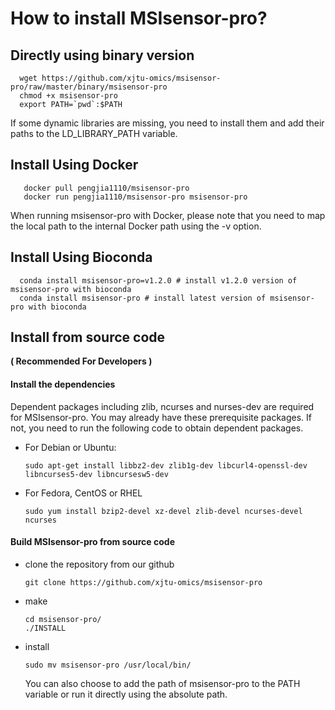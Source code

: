 # How to install MSIsensor-pro?

## Directly using binary version 
            
      wget https://github.com/xjtu-omics/msisensor-pro/raw/master/binary/msisensor-pro
      chmod +x msisensor-pro 
      export PATH=`pwd`:$PATH

If some dynamic libraries are missing, you need to install them and add their paths to the LD_LIBRARY_PATH variable.

## Install Using Docker 

       docker pull pengjia1110/msisensor-pro   
       docker run pengjia1110/msisensor-pro msisensor-pro

When running msisensor-pro with Docker, please note that you need to map the local path to the internal Docker path using the -v option.

## Install Using Bioconda


      conda install msisensor-pro=v1.2.0 # install v1.2.0 version of msisensor-pro with bioconda 
      conda install msisensor-pro # install latest version of msisensor-pro with bioconda 



## Install from source code

**( Recommended For Developers )**


#### Install the dependencies
Dependent packages including zlib, ncurses and nurses-dev are required for MSIsensor-pro. You may already have these prerequisite packages. If not, you need to run the following code to obtain dependent packages.

* For Debian or Ubuntu:

      sudo apt-get install libbz2-dev zlib1g-dev libcurl4-openssl-dev libncurses5-dev libncursesw5-dev

* For Fedora, CentOS or RHEL

      sudo yum install bzip2-devel xz-devel zlib-devel ncurses-devel ncurses

#### Build MSIsensor-pro from source code
* clone the repository from our github

      git clone https://github.com/xjtu-omics/msisensor-pro

* make

      cd msisensor-pro/
      ./INSTALL

* install

      sudo mv msisensor-pro /usr/local/bin/

  You can also choose to add the path of msisensor-pro to the PATH variable or run it directly using the absolute path.

